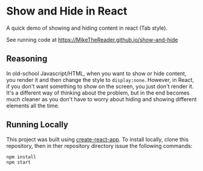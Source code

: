 # Show and Hide in React

A quick demo of showing and hiding content in react (Tab style).

See running code at https://MikeTheReader.github.io/show-and-hide

## Reasoning

In old-school Javascript/HTML, when you want to show or hide content, you render it and then change the style to `display:none`. However, in React, if you don't want something to show on the screen, you just don't render it. It's a different way of thinking about the problem, but in the end becomes much cleaner as you don't have to worry about hiding and showing different elements all the time.

## Running Locally

This project was built using [create-react-app](https://github.com/facebookincubator/create-react-app). To install locally, clone this repository, then in ther repository directory issue the following commands:

```
npm install
npm start
```

